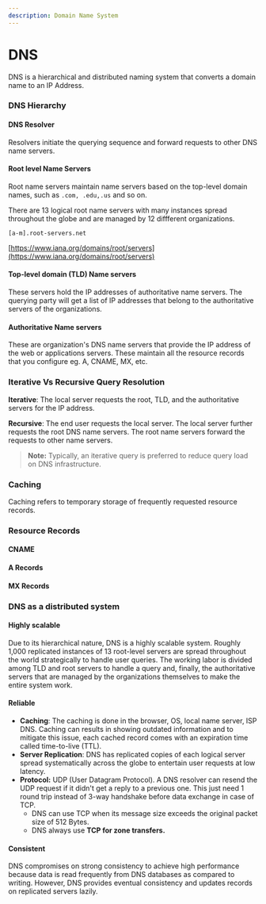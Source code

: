 ```yaml
---
description: Domain Name System
---
```


# DNS

DNS is a hierarchical and distributed naming system that converts a domain name to an IP Address.



### DNS Hierarchy

#### DNS Resolver

Resolvers initiate the querying sequence and forward requests to other DNS name servers.

#### Root level Name Servers

Root name servers maintain name servers based on the top-level domain names, such as `.com, .edu,.us` and so on.&#x20;

There are 13 logical root name servers with many instances spread throughout the globe and are managed by 12 diffferent organizations.

`[a-m].root-servers.net`

[https://www.iana.org/domains/root/servers](https://www.iana.org/domains/root/servers)

#### Top-level domain (TLD) Name servers

These servers hold the IP addresses of authoritative name servers. The querying party will get a list of IP addresses that belong to the authoritative servers of the organizations.

#### Authoritative Name servers

These are organization's DNS name servers that provide the IP address of the web or applications servers. These maintain all the resource records that you configure eg. A, CNAME, MX, etc.



### Iterative Vs Recursive Query Resolution

**Iterative**: The local server requests the root, TLD, and the authoritative servers for the IP address.&#x20;

**Recursive**: The end user requests the local server. The local server further requests the root DNS name servers. The root name servers forward the requests to other name servers.

> **Note:** Typically, an iterative query is preferred to reduce query load on DNS infrastructure.

### Caching

Caching refers to temporary storage of frequently requested resource records.



### Resource Records

#### CNAME

#### A Records

#### MX Records

### DNS as a distributed system

#### Highly scalable

Due to its hierarchical nature, DNS is a highly scalable system. Roughly 1,000 replicated instances of 13 root-level servers are spread throughout the world strategically to handle user queries. The working labor is divided among TLD and root servers to handle a query and, finally, the authoritative servers that are managed by the organizations themselves to make the entire system work.

#### Reliable

* **Caching**: The caching is done in the browser, OS, local name server, ISP DNS. Caching can results in showing outdated information and to mitigate this issue, each cached record comes with an expiration time called time-to-live (TTL).
* **Server Replication**: DNS has replicated copies of each logical server spread systematically across the globe to entertain user requests at low latency.
* **Protocol:** UDP (User Datagram Protocol). A DNS resolver can resend the UDP request if it didn't get a reply to a previous one. This just need 1 round trip instead of 3-way handshake before data exchange in case of TCP.&#x20;
  * DNS can use TCP when its message size exceeds the original packet size of 512 Bytes.
  * DNS always use **TCP for zone transfers.**

#### **Consistent**

DNS compromises on strong consistency to achieve high performance because data is read frequently from DNS databases as compared to writing. However, DNS provides eventual consistency and updates records on replicated servers lazily.

